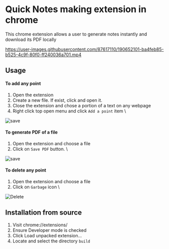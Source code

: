 # Quick Notes making extension in chrome 
This chrome extension allows a user to generate notes instantly and download its PDF locally

https://user-images.githubusercontent.com/87617110/190652101-ba4feb85-b525-4c9f-80f0-ff240036a701.mp4


## Usage

  #### To add any point 

  1. Open the extension
  2. Create a new file. If exist, click and open it.
  3. Close the extension and chose a portion of a text on any webpage
  4. Right click top open menu and click `Add a point` item \

   ![save](https://user-images.githubusercontent.com/87617110/190651810-d72202bc-0d6b-4912-b145-1b709664961a.png)

    
  #### To generate PDF of a file   
  
  1. Open the extension and choose a file
  2. Click on `Save PDF` button. \

   ![save](https://user-images.githubusercontent.com/87617110/190650844-e1437de6-9c46-416d-9662-81177fc2d988.png)

    
  #### To delete any point   
  
  1. Open the extension and choose a file
  2. Click on `Garbage` icon \

   ![Delete](https://user-images.githubusercontent.com/87617110/190650359-635ce02c-e820-4ff6-a195-82777f0e8639.png)


## Installation from source

  1. Visit chrome://extensions/
  2. Ensure Developer mode is checked
  3. Click Load unpacked extension...
  4. Locate and select the directory `build`


